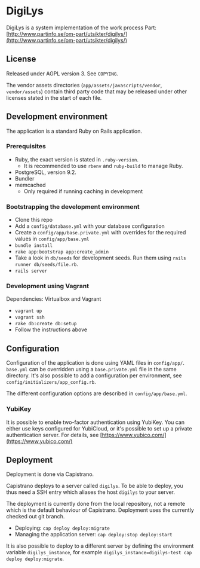 # DigiLys

DigiLys is a system implementation of the work process Part:
[http://www.partinfo.se/om-part/utsikter/digilys/](http://www.partinfo.se/om-part/utsikter/digilys/)

## License

Released under AGPL version 3. See `COPYING`.

The vendor assets directories (`app/assets/javascripts/vendor`, `vendor/assets`)
contain third party code that may be released under other licenses stated in the
start of each file.

## Development environment

The application is a standard Ruby on Rails application.

### Prerequisites

 * Ruby, the exact version is stated in `.ruby-version`.
    * It is recommended to use `rbenv` and `ruby-build` to manage Ruby.
 * PostgreSQL, version 9.2.
 * Bundler
 * memcached
    * Only required if running caching in development

### Bootstrapping the development environment

 * Clone this repo
 * Add a `config/database.yml` with your database configuration
 * Create a `config/app/base.private.yml` with overrides for the required values
   in `config/app/base.yml`
 * `bundle install`
 * `rake app:bootstrap app:create_admin`
 * Take a look in `db/seeds` for development seeds. Run them using
    `rails runner db/seeds/file.rb`.
 * `rails server`

### Development using Vagrant

Dependencies: Virtualbox and Vagrant

* `vagrant up`
* `vagrant ssh`
* `rake db:create db:setup`
* Follow the instructions above

## Configuration

Configuration of the application is done using YAML files in `config/app/`.
`base.yml` can be overridden using a `base.private.yml` file in the same
directory. It's also possible to add a configuration per environment, see
`config/initializers/app_config.rb`.

The different configuration options are described in `config/app/base.yml`.

### YubiKey

It is possible to enable two-factor authentication using YubiKey. You can either
use keys configured for YubiCloud, or it's possible to set up a private
authentication server. For details, see
[https://www.yubico.com/](https://www.yubico.com/)

## Deployment

Deployment is done via Capistrano.

Capistrano deploys to a server called `digilys`. To be able to deploy, you thus
need a SSH entry which aliases the host `digilys` to your server.

The deployment is currently done from the local repository, not a remote which
is the default behaviour of Capistrano. Deployment uses the currently checked
out git branch.

 * Deploying: `cap deploy deploy:migrate`
 * Managing the application server: `cap deploy:stop deploy:start`

It is also possible to deploy to a different server by defining the environment
variable `digilys_instance`, for example
`digilys_instance=digilys-test cap deploy deploy:migrate`.
